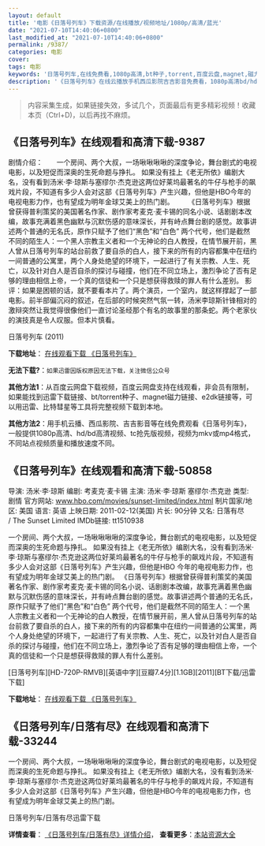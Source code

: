 ```yaml
---
layout: default
title: '电影《日落号列车》下载资源/在线播放/视频地址/1080p/高清/蓝光'
date: "2021-07-10T14:40:06+0800"
last_modified_at: "2021-07-10T14:40:06+0800"
permalink: /9387/
categories: 电影
cover:
tags: 电影
keywords: '日落号列车,在线免费看,1080p高清,bt种子,torrent,百度云盘,magnet,磁力链,迅雷下载资源'
description: '《日落号列车》在线云播放手机西瓜影院吉吉影音免费看，1080p高清bd/hd未删减完整版和tc抢先枪版，mkv/mp4格式，附带bt/torrent种子、magnet/磁力链、百度云盘、网盘资源迅雷下载链接'
---
```


>内容采集生成，如果链接失效，多试几个，页面最后有更多精彩视频！收藏本页（Ctrl+D)，以后再找不麻烦。


## 《日落号列车》在线观看和高清下载-9387

剧情介绍：　　一个房间、两个大叔，一场啾啾啾啾的深度争论，舞台剧式的电视电影，以及短促而深奥的生死命题与挣扎。 如果没有挂上《老无所依》编剧大名，没有看到汤米·李·琼斯与塞缪尔·杰克逊这两位好莱坞最著名的牛仔与枪手的飙戏片段，不知道有多少人会对这部《日落号列车》产生兴趣，但他是HBO今年的电视电影力作，也有望成为明年金球艾美上的热门剧。  　　《日落号列车》根据曾获得普利策奖的美国著名作家、剧作家考麦克·麦卡锡的同名小说、话剧剧本改编，故事充满着黑色幽默与沉默伤感的意味深长，并有峙点舞台剧的感觉。故事讲述两个普通的无名氏，原作只赋予了他们“黑色”和“白色” 两个代号，他们是截然不同的陌生人：一个黑人宗教主义者和一个无神论的白人教授，在情节展开前，黑人曾从日落号列车的站台前救了要自杀的白人，接下来的所有的内容都集中在纽约一间普通的公寓里，两个人身处绝望的环境下，一起进行了有关宗教、人生、死亡，以及针对白人是否自杀的探讨与碰撞，他们在不同立场上，激烈争论了否有足够的理由相信上帝，一个真的信徒和一个只是想获得救赎的罪人有什么差别。 影评：如果是困顿的话，就不要看本片了。两个演员，一个室内，就这样撑起了一部电影。前半部偏沉闷的叙述，在后部的时候突然气氛一转，汤米李琼斯针锋相对的激辩突然让我觉得很像他们一直讨论圣经那个有名的故事里的那条蛇。两个老家伙的演技真是令人叹服。但本片慎看。


日落号列车 (2011)

**下载地址**： [在线观看下载 《日落号列车》](https://www.btbtdy.me/btdy/dy9528.html) 


**无法下载?**：`如果迅雷因版权原因无法下载，关注微信公众号 `

**其他方法1**：从百度云网盘下载视频，百度云网盘支持在线观看，非会员有限制，如果能找到迅雷下载链接、bt/torrent种子、magnet磁力链接、e2dk链接等，可以用迅雷、比特彗星等工具将完整视频下载到本地。

**其他方法2**：用手机云播、西瓜影院、吉吉影音等在线免费观看《日落号列车》，一般提供1080p高清、hd/bd高清视频、tc抢先版视频，视频为mkv或mp4格式，不同站点视频质量和播放速度不同。


## 《日落号列车》在线观看和高清下载-50858

导演: 汤米·李·琼斯 编剧: 考麦克·麦卡锡 主演: 汤米·李·琼斯 塞缪尔·杰克逊 类型: 剧情 官方网站: www.hbo.com/movies/sunset-limited/index.html 制片国家/地区: 美国 语言: 英语 上映日期: 2011-02-12(美国) 片长: 90分钟 又名: 日落有尽 / The Sunset Limited IMDb链接: tt1510938

一个房间、两个大叔，一场啾啾啾啾的深度争论，舞台剧式的电视电影，以及短促而深奥的生死命题与挣扎。 如果没有挂上《老无所依》编剧大名，没有看到汤米·李·琼斯与塞缪尔·杰克逊这两位好莱坞最著名的牛仔与枪手的飙戏片段，不知道有多少人会对这部《日落号列车》产生兴趣，但他是HBO 今年的电视电影力作，也有望成为明年金球艾美上的热门剧。 《日落号列车》根据曾获得普利策奖的美国著名作家、剧作家考麦克·麦卡锡的同名小说、话剧剧本改编，故事充满着黑色幽默与沉默伤感的意味深长，并有峙点舞台剧的感觉。故事讲述两个普通的无名氏，原作只赋予了他们“黑色”和“白色” 两个代号，他们是截然不同的陌生人：一个黑人宗教主义者和一个无神论的白人教授，在情节展开前，黑人曾从日落号列车的站台前救了要自杀的白人，接下来的所有的内容都集中在纽约一间普通的公寓里，两个人身处绝望的环境下，一起进行了有关宗教、人生、死亡，以及针对白人是否自杀的探讨与碰撞，他们在不同立场上，激烈争论了否有足够的理由相信上帝，一个真的信徒和一个只是想获得救赎的罪人有什么差别。


[日落号列车][HD-720P-RMVB][英语中字][豆瓣7.4分][1.1GB][2011][BT下载/迅雷下载]

**下载地址**： [在线观看下载 《日落号列车》](https://www.btdx8.com/torrent/the_sunset_limited_2011.html) 


## 《日落号列车/日落有尽》在线观看和高清下载-33244

一个房间、两个大叔，一场啾啾啾啾的深度争论，舞台剧式的电视电影，以及短促而深奥的生死命题与挣扎。 如果没有挂上《老无所依》编剧大名，没有看到汤米·李&middot;琼斯与塞缪尔·杰克逊这两位好莱坞最著名的牛仔与枪手的飙戏片段，不知道有多少人会对这部《日落号列车》产生兴趣，但他是HBO今年的电视电影力作，也有望成为明年金球艾美上的热门剧。


日落号列车/日落有尽迅雷下载

**详情查看**： [《日落号列车/日落有尽》详情介绍](/movie/33244/)， **查看更多**：[本站资源大全](/movie/t/all/)

